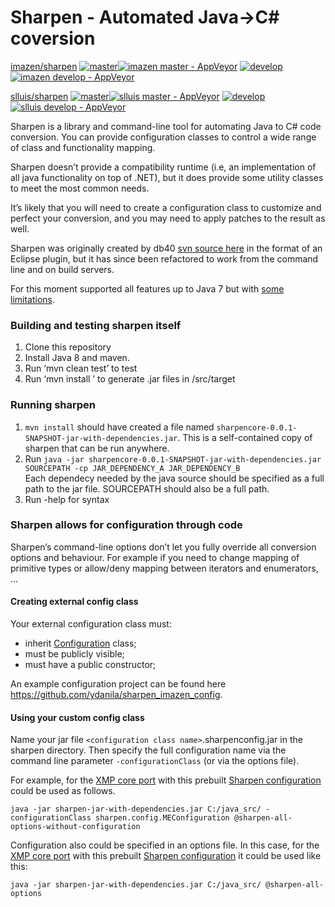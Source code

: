 # Sharpen - Automated Java->C# coversion

[imazen/sharpen](https://github.com/imazen/sharpen) [![master](https://img.shields.io/travis/imazen/sharpen/master.svg?label=imazen%20master)](https://travis-ci.org/imazen/sharpen/builds)[![imazen master - AppVeyor](https://ci.appveyor.com/api/projects/status/qxrbmyx70iuoev0x/branch/master?svg=true&passingText=imazen%20master%20-%20passing&failingText=imazen%20master%20-%20failed)](https://ci.appveyor.com/project/imazen/sharpen/branch/master) [![develop](https://img.shields.io/travis/imazen/sharpen/develop.svg?label=imazen%20develop)](https://travis-ci.org/imazen/sharpen/builds)
[![imazen develop - AppVeyor](https://ci.appveyor.com/api/projects/status/qxrbmyx70iuoev0x/branch/develop?svg=true&passingText=imazen%20develop%20-%20passing&failingText=imazen%20develop%20-%20failed)](https://ci.appveyor.com/project/imazen/sharpen/branch/develop)

[slluis/sharpen](https://github.com/imazen/sharpen) [![master](https://img.shields.io/travis/slluis/sharpen/master.svg?label=slluis%20master)](https://travis-ci.org/slluis/sharpen/builds)[![slluis master - AppVeyor](https://ci.appveyor.com/api/projects/status/[projectid]/branch/master?svg=true&passingText=slluis%20master%20-%20passing&failingText=slluis%20master%20-%20failed)](https://ci.appveyor.com/project/slluis/sharpen/branch/master) [![develop](https://img.shields.io/travis/slluis/sharpen/develop.svg?label=slluis%20develop)](https://travis-ci.org/slluis/sharpen/builds)
[![slluis develop - AppVeyor](https://ci.appveyor.com/api/projects/status/[projectid]/branch/develop?svg=true&passingText=slluis%20develop%20-%20passing&failingText=slluis%20develop%20-%20failed)](https://ci.appveyor.com/project/slluis/sharpen/branch/develop)



Sharpen is a library and command-line tool for automating Java to C# code conversion. You can provide configuration classes to control a wide range of class and functionality mapping.

Sharpen doesn’t provide a compatibility runtime (i.e, an implementation of all java functionality on top of .NET), but it does provide some utility classes to meet the most common needs. 

It’s likely that you will need to create a configuration class to customize and perfect your conversion, and you may need to apply patches to the result as well.

Sharpen was originally created by db40 [svn source here](https://source.db4o.com/db4o/trunk) in the format of an Eclipse plugin, but it has since been refactored to work from the command line and on build servers.

For this moment supported all features up to Java 7 but with [some limitations](IMPLEMENTATION_LIMITATIONS.md).

### Building and testing sharpen itself

1. Clone this repository
2. Install Java 8 and maven.
3. Run ‘mvn clean test’ to test
4. Run ‘mvn install ’ to generate .jar files in /src/target

### Running sharpen

1. `mvn install` should have created a file named `sharpencore-0.0.1-SNAPSHOT-jar-with-dependencies.jar`. This is a self-contained copy of sharpen that can be run anywhere.
2. Run `java -jar sharpencore-0.0.1-SNAPSHOT-jar-with-dependencies.jar SOURCEPATH -cp JAR_DEPENDENCY_A JAR_DEPENDENCY_B`  
    Each dependecy needed by the java source should be specified as a full path to the jar file. SOURCEPATH should also be a full path.
3. Run -help for syntax

### Sharpen allows for configuration through code

Sharpen’s command-line options don’t let you fully override all conversion options and behaviour. For example if you need to change mapping of primitive types or allow/deny mapping between iterators and enumerators, ...

#### Creating external config class

Your external configuration class must:
* inherit [Configuration](src/main/sharpen/core/Configuration.java) class;
* must be publicly visible;
* must have a public constructor;

An example configuration project can be found here https://github.com/ydanila/sharpen_imazen_config.

#### Using your custom config class

Name your jar file `<configuration class name>`.sharpenconfig.jar in the sharpen directory. Then specify the full configuration name via the command line parameter `-configurationClass` (or via the options file).

For example, for the [XMP core port](https://github.com/ydanila/n-metadata-extractor/tree/xmp-core) with this prebuilt [Sharpen configuration](https://github.com/ydanila/sharpen_imazen_config) could be used as follows.
```
java -jar sharpen-jar-with-dependencies.jar C:/java_src/ -configurationClass sharpen.config.MEConfiguration @sharpen-all-options-without-configuration
```
Configuration also could be specified in an options file. In this case, for the [XMP core port](https://github.com/ydanila/n-metadata-extractor/tree/xmp-core) with this prebuilt [Sharpen configuration](https://github.com/ydanila/sharpen_imazen_config) it could be used like this:
```
java -jar sharpen-jar-with-dependencies.jar C:/java_src/ @sharpen-all-options
```